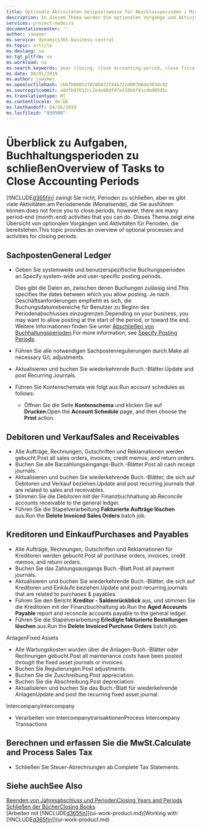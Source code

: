 ```yaml
---
title: Optionale Aktivitäten beispielsweise für Abschlussperioden | Microsoft Docs
description: In diesem Thema werden die optionalen Vorgänge und Aktivitäten Abschlussbuchhaltungsperioden in  Business Central dargelegt.
services: project-madeira
documentationcenter: ''
author: jswymer
ms.service: dynamics365-business-central
ms.topic: article
ms.devlang: na
ms.tgt_pltfrm: na
ms.workload: na
ms.search.keywords: year closing, close accounting period, close fiscal year, aging, creditor payments, vendor payments
ms.date: 04/01/2019
ms.author: jswymer
ms.openlocfilehash: cbbfb06052f8286822f4ab722d00706de303dc02
ms.sourcegitcommit: addfb47612cc2e4e98dfd7e338b6f41cde405d5c
ms.translationtype: HT
ms.contentlocale: de-DE
ms.lasthandoff: 04/16/2019
ms.locfileid: "939508"
---
```

# <a name="overview-of-tasks-to-close-accounting-periods"></a><span data-ttu-id="e705b-103">Überblick zu Aufgaben, Buchhaltungsperioden zu schließen</span><span class="sxs-lookup"><span data-stu-id="e705b-103">Overview of Tasks to Close Accounting Periods</span></span>
[!INCLUDE[d365fin](includes/d365fin_md.md)] <span data-ttu-id="e705b-104">zwingt Sie nicht, Perioden zu schließen, aber es gibt viele Aktivitäten am Periodenende (Monatsende), die Sie ausführen können.</span><span class="sxs-lookup"><span data-stu-id="e705b-104">does not force you to close periods, however, there are many period-end (month-end) activities that you can do.</span></span> <span data-ttu-id="e705b-105">Dieses Thema zeigt eine Übersicht von optionalen Vorgängen und Aktivitäten für Perioden, die bereitstehen.</span><span class="sxs-lookup"><span data-stu-id="e705b-105">This topic provides an overview of optional processes and activities for closing periods.</span></span>  

## <a name="general-ledger"></a><span data-ttu-id="e705b-106">Sachposten</span><span class="sxs-lookup"><span data-stu-id="e705b-106">General Ledger</span></span>
* <span data-ttu-id="e705b-107">Geben Sie systemweite und benutzerspezifische Buchungsperioden an.</span><span class="sxs-lookup"><span data-stu-id="e705b-107">Specify system-wide and user-specific posting periods.</span></span>  

    <span data-ttu-id="e705b-108">Dies gibt die Daten an, zwischen denen Buchungen zulässig sind.</span><span class="sxs-lookup"><span data-stu-id="e705b-108">This specifies the dates between which you allow posting.</span></span> <span data-ttu-id="e705b-109">Je nach Geschäftsanforderungen empfiehlt es sich, die Buchungsdatumsbereiche für Benutzer zu Beginn des Periodenabschlusses einzugrenzen.</span><span class="sxs-lookup"><span data-stu-id="e705b-109">Depending on your business, you may want to allow posting at the start of the period, or toward the end.</span></span> <span data-ttu-id="e705b-110">Weitere Informationen finden Sie unter [Abschließen von Buchhaltungsperioden](finance-how-specify-posting-periods.md).</span><span class="sxs-lookup"><span data-stu-id="e705b-110">For more information, see [Specify Posting Periods](finance-how-specify-posting-periods.md).</span></span>  
* <span data-ttu-id="e705b-111">Führen Sie alle notwendigen Sachpostenregulierungen durch.</span><span class="sxs-lookup"><span data-stu-id="e705b-111">Make all necessary G/L adjustments.</span></span>  
* <span data-ttu-id="e705b-112">Aktualisieren und buchen Sie wiederkehrende Buch.-Blätter.</span><span class="sxs-lookup"><span data-stu-id="e705b-112">Update and post Recurring Journals.</span></span>  
  <!--* Process Consolidations-->
* <span data-ttu-id="e705b-113">Führen Sie Kontenschemata wie folgt aus:</span><span class="sxs-lookup"><span data-stu-id="e705b-113">Run account schedules as follows:</span></span>  
  * <span data-ttu-id="e705b-114">Öffnen Sie die Seite **Kontenschema** und klicken Sie auf **Drucken**.</span><span class="sxs-lookup"><span data-stu-id="e705b-114">Open the **Account Schedule** page, and then choose the **Print** action.</span></span>  

## <a name="sales-and-receivables"></a><span data-ttu-id="e705b-115">Debitoren und Verkauf</span><span class="sxs-lookup"><span data-stu-id="e705b-115">Sales and Receivables</span></span>
* <span data-ttu-id="e705b-116">Alle Aufträge, Rechnungen, Gutschriften und Reklamationen werden gebucht.</span><span class="sxs-lookup"><span data-stu-id="e705b-116">Post all sales orders, invoices, credit memos, and return orders.</span></span>  
* <span data-ttu-id="e705b-117">Buchen Sie alle Barzahlungseingangs-Buch.-Blätter.</span><span class="sxs-lookup"><span data-stu-id="e705b-117">Post all cash receipt journals.</span></span>  
* <span data-ttu-id="e705b-118">Aktualisieren und buchen Sie wiederkehrende Buch.-Blätter, die sich auf Debitoren und Verkauf beziehen.</span><span class="sxs-lookup"><span data-stu-id="e705b-118">Update and post recurring journals that are related to sales and receivables.</span></span>  
* <span data-ttu-id="e705b-119">Stimmen Sie die Debitoren mit der Finanzbuchhaltung ab.</span><span class="sxs-lookup"><span data-stu-id="e705b-119">Reconcile accounts receivable to the general ledger.</span></span>  
* <span data-ttu-id="e705b-120">Führen Sie die Stapelverarbeitung **Fakturierte Aufträge löschen** aus.</span><span class="sxs-lookup"><span data-stu-id="e705b-120">Run the **Delete Invoiced Sales Orders** batch job.</span></span>  

## <a name="purchases-and-payables"></a><span data-ttu-id="e705b-121">Kreditoren und Einkauf</span><span class="sxs-lookup"><span data-stu-id="e705b-121">Purchases and Payables</span></span>
* <span data-ttu-id="e705b-122">Alle Aufträge, Rechnungen, Gutschriften und Reklamationen für Kreditoren werden gebucht.</span><span class="sxs-lookup"><span data-stu-id="e705b-122">Post all purchase orders, invoices, credit memos, and return orders.</span></span>  
* <span data-ttu-id="e705b-123">Buchen Sie das Zahlungsausgangs Buch.-Blatt.</span><span class="sxs-lookup"><span data-stu-id="e705b-123">Post all payment journals.</span></span>  
* <span data-ttu-id="e705b-124">Aktualisieren und buchen Sie wiederkehrende Buch.-Blätter, die sich auf Kreditoren und Einkäufe beziehen.</span><span class="sxs-lookup"><span data-stu-id="e705b-124">Update and post recurring journals that are related to purchases & payables.</span></span>  
* <span data-ttu-id="e705b-125">Führen Sie den Bericht **Kreditor - Saldenrückblick** aus, und stimmen Sie die Kreditoren mit der Finanzbuchhaltung ab.</span><span class="sxs-lookup"><span data-stu-id="e705b-125">Run the **Aged Accounts Payable** report and reconcile accounts payable to the general ledger.</span></span>  
* <span data-ttu-id="e705b-126">Führen Sie die Stapelverarbeitung **Erledigte fakturierte Bestellungen löschen** aus.</span><span class="sxs-lookup"><span data-stu-id="e705b-126">Run the **Delete Invoiced Purchase Orders** batch job.</span></span>  

<span data-ttu-id="e705b-127">Anlagen</span><span class="sxs-lookup"><span data-stu-id="e705b-127">Fixed Assets</span></span>
* <span data-ttu-id="e705b-128">Alle Wartungskosten wurden über die Anlagen-Buch.-Blätter oder Rechnungen gebucht.</span><span class="sxs-lookup"><span data-stu-id="e705b-128">Post all maintenance costs have been posted through the fixed asset journals or invoices.</span></span>
* <span data-ttu-id="e705b-129">Buchen Sie Regulierungen.</span><span class="sxs-lookup"><span data-stu-id="e705b-129">Post adjustments.</span></span>
* <span data-ttu-id="e705b-130">Buchen Sie die Zuschreibung.</span><span class="sxs-lookup"><span data-stu-id="e705b-130">Post appreciation.</span></span>
* <span data-ttu-id="e705b-131">Buchen Sie die Abschreibung.</span><span class="sxs-lookup"><span data-stu-id="e705b-131">Post depreciation.</span></span>
* <span data-ttu-id="e705b-132">Aktualisieren und buchen Sie das Buch.-Blatt für wiederkehrende Anlagen</span><span class="sxs-lookup"><span data-stu-id="e705b-132">Update and post the recurring fixed asset journal.</span></span>

<span data-ttu-id="e705b-133">Intercompany</span><span class="sxs-lookup"><span data-stu-id="e705b-133">Intercompany</span></span>
* <span data-ttu-id="e705b-134">Verarbeiten von Intercompanytransaktionen</span><span class="sxs-lookup"><span data-stu-id="e705b-134">Process Intercompany Transactions</span></span>

## <a name="calculate-and-process-sales-tax"></a><span data-ttu-id="e705b-135">Berechnen und erfassen Sie die MwSt.</span><span class="sxs-lookup"><span data-stu-id="e705b-135">Calculate and Process Sales Tax</span></span>
* <span data-ttu-id="e705b-136">Schließen Sie Steuer-Abrechnungen ab.</span><span class="sxs-lookup"><span data-stu-id="e705b-136">Complete Tax Statements.</span></span>  

## <a name="see-also"></a><span data-ttu-id="e705b-137">Siehe auch</span><span class="sxs-lookup"><span data-stu-id="e705b-137">See Also</span></span>
[<span data-ttu-id="e705b-138">Beenden von Jahresabschluss und Perioden</span><span class="sxs-lookup"><span data-stu-id="e705b-138">Closing Years and Periods</span></span>](year-close-years-periods.md)  
[<span data-ttu-id="e705b-139">Schließen der Bücher</span><span class="sxs-lookup"><span data-stu-id="e705b-139">Closing Books</span></span>](year-close-books.md)  
<span data-ttu-id="e705b-140">[Arbeiten mit [!INCLUDE[d365fin](includes/d365fin_md.md)]](ui-work-product.md)</span><span class="sxs-lookup"><span data-stu-id="e705b-140">[Working with [!INCLUDE[d365fin](includes/d365fin_md.md)]](ui-work-product.md)</span></span>
